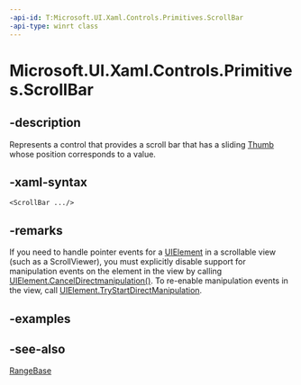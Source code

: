 ```yaml
---
-api-id: T:Microsoft.UI.Xaml.Controls.Primitives.ScrollBar
-api-type: winrt class
---
```


<!-- Class syntax.
public class ScrollBar : Windows.UI.Xaml.Controls.Primitives.RangeBase, Windows.UI.Xaml.Controls.Primitives.IScrollBar
-->

# Microsoft.UI.Xaml.Controls.Primitives.ScrollBar

## -description

Represents a control that provides a scroll bar that has a sliding [Thumb](thumb.md) whose position corresponds to a value.

## -xaml-syntax

```xaml
<ScrollBar .../>
```

## -remarks

If you need to handle pointer events for a [UIElement](../microsoft.ui.xaml/uielement.md) in a scrollable view (such as a ScrollViewer), you must explicitly disable support for manipulation events on the element in the view by calling [UIElement.CancelDirectmanipulation()](../microsoft.ui.xaml/uielement_canceldirectmanipulations_1164631120.md). To re-enable manipulation events in the view, call [UIElement.TryStartDirectManipulation](../microsoft.ui.xaml/uielement_trystartdirectmanipulation_2108245083.md).

## -examples

## -see-also

[RangeBase](rangebase.md)
